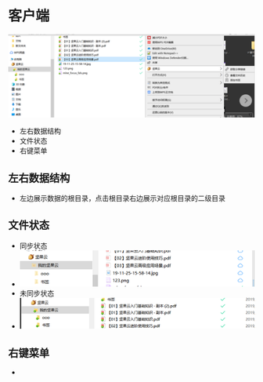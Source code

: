 # 客户端
![](https://github.com/openthos/multiwin-analysis/blob/master/multiwindow/dongpeng/Nuts/icon/home_icon1.png)
  - 左右数据结构
  - 文件状态
  - 右键菜单

## 左右数据结构
  - 左边展示数据的根目录，点击根目录右边展示对应根目录的二级目录
## 文件状态

  - 同步状态
  - ![](https://github.com/openthos/multiwin-analysis/blob/master/multiwindow/dongpeng/Nuts/icon/home_icon2.png)
  - 未同步状态
  - ![](https://github.com/openthos/multiwin-analysis/blob/master/multiwindow/dongpeng/Nuts/icon/home_icon3.png)
## 右键菜单
  - 
